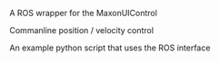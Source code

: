 A ROS wrapper for the MaxonUIControl

Commanline position / velocity control

An example python script that uses the ROS interface
